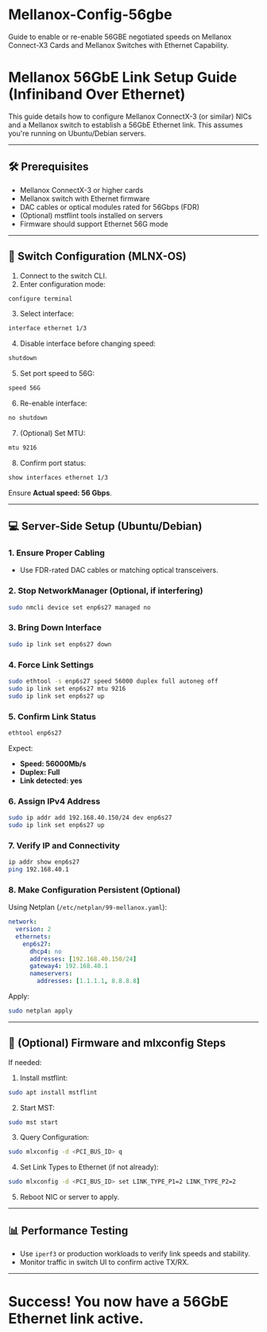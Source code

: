 # Mellanox-Config-56gbe
Guide to enable or re-enable 56GBE negotiated speeds on Mellanox Connect-X3 Cards and Mellanox Switches with Ethernet Capability. 


# Mellanox 56GbE Link Setup Guide (Infiniband Over Ethernet)

This guide details how to configure Mellanox ConnectX-3 (or similar) NICs and a Mellanox switch to establish a 56GbE Ethernet link. This assumes you're running on Ubuntu/Debian servers.

---

## 🛠️ Prerequisites

* Mellanox ConnectX-3 or higher cards
* Mellanox switch with Ethernet firmware
* DAC cables or optical modules rated for 56Gbps (FDR)
* (Optional) mstflint tools installed on servers
* Firmware should support Ethernet 56G mode

---

## 📌 Switch Configuration (MLNX-OS)

1. Connect to the switch CLI.
2. Enter configuration mode:

```bash
configure terminal
```

3. Select interface:

```bash
interface ethernet 1/3
```

4. Disable interface before changing speed:

```bash
shutdown
```

5. Set port speed to 56G:

```bash
speed 56G
```

6. Re-enable interface:

```bash
no shutdown
```

7. (Optional) Set MTU:

```bash
mtu 9216
```

8. Confirm port status:

```bash
show interfaces ethernet 1/3
```

Ensure **Actual speed: 56 Gbps**.

---

## 💻 Server-Side Setup (Ubuntu/Debian)

### 1. Ensure Proper Cabling

* Use FDR-rated DAC cables or matching optical transceivers.

### 2. Stop NetworkManager (Optional, if interfering)

```bash
sudo nmcli device set enp6s27 managed no
```

### 3. Bring Down Interface

```bash
sudo ip link set enp6s27 down
```

### 4. Force Link Settings

```bash
sudo ethtool -s enp6s27 speed 56000 duplex full autoneg off
sudo ip link set enp6s27 mtu 9216
sudo ip link set enp6s27 up
```

### 5. Confirm Link Status

```bash
ethtool enp6s27
```

Expect:

* **Speed: 56000Mb/s**
* **Duplex: Full**
* **Link detected: yes**

### 6. Assign IPv4 Address

```bash
sudo ip addr add 192.168.40.150/24 dev enp6s27
sudo ip link set enp6s27 up
```

### 7. Verify IP and Connectivity

```bash
ip addr show enp6s27
ping 192.168.40.1
```

### 8. Make Configuration Persistent (Optional)

Using Netplan (`/etc/netplan/99-mellanox.yaml`):

```yaml
network:
  version: 2
  ethernets:
    enp6s27:
      dhcp4: no
      addresses: [192.168.40.150/24]
      gateway4: 192.168.40.1
      nameservers:
        addresses: [1.1.1.1, 8.8.8.8]
```

Apply:

```bash
sudo netplan apply
```

---

## 🔧 (Optional) Firmware and mlxconfig Steps

If needed:

1. Install mstflint:

```bash
sudo apt install mstflint
```

2. Start MST:

```bash
sudo mst start
```

3. Query Configuration:

```bash
sudo mlxconfig -d <PCI_BUS_ID> q
```

4. Set Link Types to Ethernet (if not already):

```bash
sudo mlxconfig -d <PCI_BUS_ID> set LINK_TYPE_P1=2 LINK_TYPE_P2=2
```

5. Reboot NIC or server to apply.

---

## 📊 Performance Testing

* Use `iperf3` or production workloads to verify link speeds and stability.
* Monitor traffic in switch UI to confirm active TX/RX.

---

# Success! You now have a 56GbE Ethernet link active.
